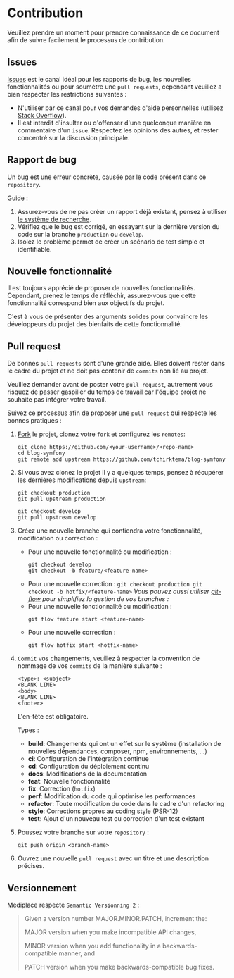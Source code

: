 # Contribution

Veuillez prendre un moment pour prendre connaissance de ce document afin de suivre facilement le processus de contribution.

## Issues

[Issues](https://github.com/tchirktema/blog-symfony/issues) est le canal idéal pour les rapports de bug, les nouvelles fonctionnalités ou pour soumètre une `pull requests`, cependant veuillez a bien respecter les restrictions suivantes :

- N'utiliser par ce canal pour vos demandes d'aide personnelles (utilisez [Stack Overflow](http://stackoverflow.com/)).
- Il est interdit d'insulter ou d'offenser d'une quelconque manière en commentaire d'un `issue`. Respectez les opinions des autres, et rester concentré sur la discussion principale.

## Rapport de bug

Un bug est une erreur concrète, causée par le code présent dans ce `repository`.

Guide :

1. Assurez-vous de ne pas créer un rapport déjà existant, pensez à utiliser [le système de recherche](https://github.com/tchirktema/blog-symfony/issues).
2. Vérifiez que le bug est corrigé, en essayant sur la dernière version du code sur la branche `production` ou `develop`.
3. Isolez le problème permet de créer un scénario de test simple et identifiable.

## Nouvelle fonctionnalité

Il est toujours apprécié de proposer de nouvelles fonctionnalités. Cependant, prenez le temps de réfléchir, assurez-vous que cette fonctionnalité correspond bien aux objectifs du projet.

C'est à vous de présenter des arguments solides pour convaincre les développeurs du projet des bienfaits de cette fonctionnalité.

## Pull request

De bonnes `pull requests` sont d'une grande aide. Elles doivent rester dans le cadre du projet et ne doit pas contenir de `commits` non lié au projet.

Veuillez demander avant de poster votre `pull request`, autrement vous risquez de passer gaspiller du temps de travail car l'équipe projet ne souhaite pas intégrer votre travail.

Suivez ce processus afin de proposer une `pull request` qui respecte les bonnes pratiques :

1. [Fork](http://help.github.com/fork-a-repo/) le projet, clonez votre `fork` et configurez les `remotes`:
   ```
   git clone https://github.com/<your-username>/<repo-name>
   cd blog-symfony
   git remote add upstream https://github.com/tchirktema/blog-symfony
   ```
2. Si vous avez clonez le projet il y a quelques temps, pensez à récupérer les dernières modifications depuis `upstream`:

   ```
   git checkout production
   git pull upstream production

   git checkout develop
   git pull upstream develop
   ```

3. Créez une nouvelle branche qui contiendra votre fonctionnalité, modification ou correction :
   - Pour une nouvelle fonctionnalité ou modification :
     ```
     git checkout develop
     git checkout -b feature/<feature-name>
     ```
   - Pour une nouvelle correction :
     `git checkout production git checkout -b hotfix/<feature-name>`
     _Vous pouvez aussi utiliser [git-flow](https://danielkummer.github.io/git-flow-cheatsheet/index.fr_FR.html) pour simplifiez la gestion de vos branches :_
   - Pour une nouvelle fonctionnalité ou modification :
     ```
     git flow feature start <feature-name>
     ```
   - Pour une nouvelle correction :
     ```
     git flow hotfix start <hotfix-name>
     ```
4. `Commit` vos changements, veuillez à respecter la convention de nommage de vos `commits` de la manière suivante :

   ```
   <type>: <subject>
   <BLANK LINE>
   <body>
   <BLANK LINE>
   <footer>
   ```

   L'en-tête est obligatoire.

   Types :

   - **build**: Changements qui ont un effet sur le système (installation de nouvelles dépendances, composer, npm, environnements, ...)
   - **ci**: Configuration de l'intégration continue
   - **cd**: Configuration du déploiement continu
   - **docs**: Modifications de la documentation
   - **feat**: Nouvelle fonctionnalité
   - **fix**: Correction (`hotfix`)
   - **perf**: Modification du code qui optimise les performances
   - **refactor**: Toute modification du code dans le cadre d'un refactoring
   - **style**: Corrections propres au coding style (PSR-12)
   - **test**: Ajout d'un nouveau test ou correction d'un test existant

5. Poussez votre branche sur votre `repository` :
   ```
   git push origin <branch-name>
   ```
6. Ouvrez une nouvelle `pull request` avec un titre et une description précises.

## Versionnement

Mediplace respecte `Semantic Versionning 2` :

> Given a version number MAJOR.MINOR.PATCH, increment the:
>
> MAJOR version when you make incompatible API changes,
>
> MINOR version when you add functionality in a backwards-compatible manner, and
>
> PATCH version when you make backwards-compatible bug fixes.
